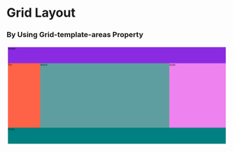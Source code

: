 <h1>Grid Layout</h1>
<h3>By Using Grid-template-areas Property</h3>

<img src="/01.06.2022_Grid_Practice/images/result.png">
